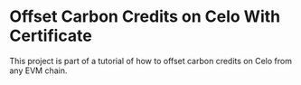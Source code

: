 # Offset Carbon Credits on Celo With Certificate

This project is part of a tutorial of how to offset carbon credits on Celo from any EVM chain.
